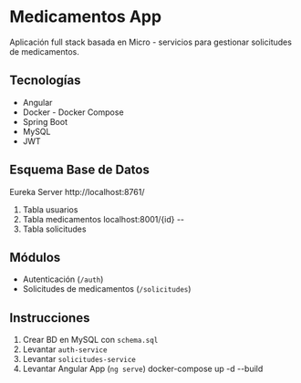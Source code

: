 # Medicamentos App

Aplicación full stack basada en Micro - servicios para gestionar solicitudes de medicamentos.

## Tecnologías
- Angular
- Docker - Docker Compose  
- Spring Boot
- MySQL
- JWT

## Esquema Base de Datos

Eureka Server http://localhost:8761/
1. Tabla usuarios
2. Tabla medicamentos  localhost:8001/{id} -- 
3. Tabla solicitudes


## Módulos
- Autenticación (`/auth`)
- Solicitudes de medicamentos (`/solicitudes`)

## Instrucciones

1. Crear BD en MySQL con `schema.sql`
2. Levantar `auth-service`
3. Levantar `solicitudes-service`
4. Levantar Angular App (`ng serve`)
docker-compose up -d --build



